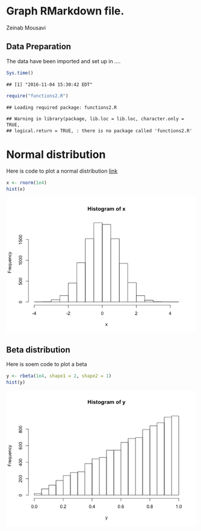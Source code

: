 # Graph RMarkdown file.
Zeinab Mousavi  




## Data Preparation 

The data have been imported and set up in .... 



```r
Sys.time()
```

```
## [1] "2016-11-04 15:30:42 EDT"
```

```r
require("functions2.R")
```

```
## Loading required package: functions2.R
```

```
## Warning in library(package, lib.loc = lib.loc, character.only = TRUE,
## logical.return = TRUE, : there is no package called 'functions2.R'
```

# Normal distribution

Here is code to plot a normal distribution 
[link](www.google.com)


```r
x <- rnorm(1e4)
hist(x)
```

![](Zeinab_Graphs_files/figure-html/cc2-1.png)<!-- -->

## Beta distribution 

Here is soem code to plot a beta


```r
y <- rbeta(1e4, shape1 = 2, shape2 = 1)
hist(y)
```

![](Zeinab_Graphs_files/figure-html/cc3-1.png)<!-- -->


